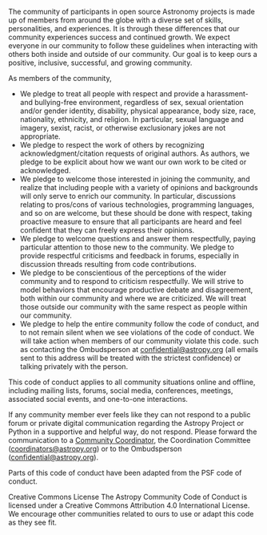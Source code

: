 The community of participants in open source Astronomy projects is made up of members from around the globe with a diverse set of skills, personalities, and experiences. It is through these differences that our community experiences success and continued growth. We expect everyone in our community to follow these guidelines when interacting with others both inside and outside of our community. Our goal is to keep ours a positive, inclusive, successful, and growing community.

As members of the community,

- We pledge to treat all people with respect and provide a harassment- and bullying-free environment, regardless of sex, sexual orientation and/or gender identity, disability, physical appearance, body size, race, nationality, ethnicity, and religion. In particular, sexual language and imagery, sexist, racist, or otherwise exclusionary jokes are not appropriate.
- We pledge to respect the work of others by recognizing acknowledgment/citation requests of original authors. As authors, we pledge to be explicit about how we want our own work to be cited or acknowledged.
- We pledge to welcome those interested in joining the community, and realize that including people with a variety of opinions and backgrounds will only serve to enrich our community. In particular, discussions relating to pros/cons of various technologies, programming languages, and so on are welcome, but these should be done with respect, taking proactive measure to ensure that all participants are heard and feel confident that they can freely express their opinions.
- We pledge to welcome questions and answer them respectfully, paying particular attention to those new to the community. We pledge to provide respectful criticisms and feedback in forums, especially in discussion threads resulting from code contributions.
- We pledge to be conscientious of the perceptions of the wider community and to respond to criticism respectfully. We will strive to model behaviors that encourage productive debate and disagreement, both within our community and where we are criticized. We will treat those outside our community with the same respect as people within our community.
- We pledge to help the entire community follow the code of conduct, and to not remain silent when we see violations of the code of conduct. We will take action when members of our community violate this code. such as contacting the Ombudsperson at confidential@astropy.org (all emails sent to this address will be treated with the strictest confidence) or talking privately with the person.

This code of conduct applies to all community situations online and offline, including mailing lists, forums, social media, conferences, meetings, associated social events, and one-to-one interactions.

If any community member ever feels like they can not respond to a public forum or private digital communication regarding the Astropy Project or Python in a supportive and helpful way, do not respond. Please forward the communication to a [Community Coordinator](http://www.astropy.org/team.html), the Coordination Committee (coordinators@astropy.org) or to the Ombudsperson (confidential@astropy.org).

Parts of this code of conduct have been adapted from the PSF code of conduct.

Creative Commons License
The Astropy Community Code of Conduct is licensed under a Creative Commons Attribution 4.0 International License. We encourage other communities related to ours to use or adapt this code as they see fit.
